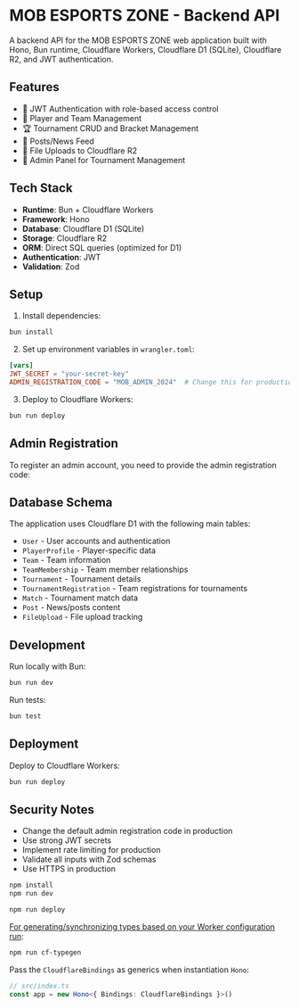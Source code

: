 # MOB ESPORTS ZONE - Backend API

A backend API for the MOB ESPORTS ZONE web application built with Hono, Bun runtime, Cloudflare Workers, Cloudflare D1 (SQLite), Cloudflare R2, and JWT authentication.

## Features

- 🔐 JWT Authentication with role-based access control
- 👥 Player and Team Management
- 🏆 Tournament CRUD and Bracket Management
- 📰 Posts/News Feed
- 📁 File Uploads to Cloudflare R2
- 🎯 Admin Panel for Tournament Management

## Tech Stack

- **Runtime**: Bun + Cloudflare Workers
- **Framework**: Hono
- **Database**: Cloudflare D1 (SQLite)
- **Storage**: Cloudflare R2
- **ORM**: Direct SQL queries (optimized for D1)
- **Authentication**: JWT
- **Validation**: Zod

## Setup

1. Install dependencies:
```bash
bun install
```

2. Set up environment variables in `wrangler.toml`:
```toml
[vars]
JWT_SECRET = "your-secret-key"
ADMIN_REGISTRATION_CODE = "MOB_ADMIN_2024"  # Change this for production
```

3. Deploy to Cloudflare Workers:
```bash
bun run deploy
```

## Admin Registration

To register an admin account, you need to provide the admin registration code:



## Database Schema

The application uses Cloudflare D1 with the following main tables:
- `User` - User accounts and authentication
- `PlayerProfile` - Player-specific data
- `Team` - Team information
- `TeamMembership` - Team member relationships
- `Tournament` - Tournament details
- `TournamentRegistration` - Team registrations for tournaments
- `Match` - Tournament match data
- `Post` - News/posts content
- `FileUpload` - File upload tracking

## Development

Run locally with Bun:
```bash
bun run dev
```

Run tests:
```bash
bun test
```

## Deployment

Deploy to Cloudflare Workers:
```bash
bun run deploy
```

## Security Notes

- Change the default admin registration code in production
- Use strong JWT secrets
- Implement rate limiting for production
- Validate all inputs with Zod schemas
- Use HTTPS in production

```txt
npm install
npm run dev
```

```txt
npm run deploy
```

[For generating/synchronizing types based on your Worker configuration run](https://developers.cloudflare.com/workers/wrangler/commands/#types):

```txt
npm run cf-typegen
```

Pass the `CloudflareBindings` as generics when instantiation `Hono`:

```ts
// src/index.ts
const app = new Hono<{ Bindings: CloudflareBindings }>()
```

